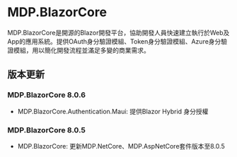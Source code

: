 # MDP.BlazorCore

MDP.BlazorCore是開源的Blazor開發平台，協助開發人員快速建立執行於Web及App的應用系統。提供OAuth身分驗證模組、Token身分驗證模組、Azure身分驗證模組，用以簡化開發流程並滿足多變的商業需求。


## 版本更新

### MDP.BlazorCore 8.0.6

- MDP.BlazorCore.Authentication.Maui: 提供Blazor Hybrid 身分授權

### MDP.BlazorCore 8.0.5

- MDP.BlazorCore: 更新MDP.NetCore、MDP.AspNetCore套件版本至8.0.5
